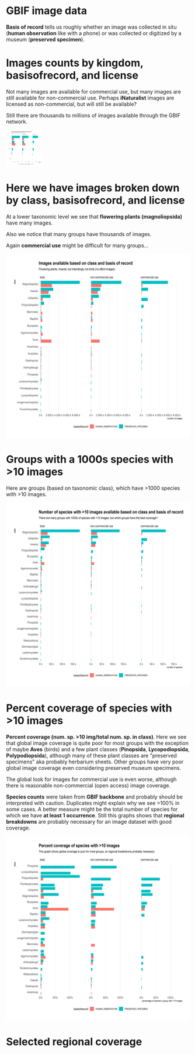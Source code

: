 
# GBIF image data

**Basis of record** tells us roughly whether an image was collected in situ (**human observation** like with a phone) or was collected or digitized by a museum (**preserved specimen**). 


# Images counts by kingdom, basisofrecord, and license



Not many images are available for commercial use, but many images are still available for non-commercial use. Perhaps **iNaturalist** images are licensed as non-commercial, but will still be available? 

Still there are thousands to millions of images available through the GBIF network. 

<img src="https://raw.githubusercontent.com/jhnwllr/image-data/master/plots/kingdomBORBarplot.png" alt="imagedata" style="width:100px;"/>


# Here we have images broken down by class, basisofrecord, and license

At a lower taxonomic level we see that **flowering plants (magnoliopsida)** have many images. 

Also we notice that many groups have thousands of images. 

Again **commercial use** might be difficult for many groups...

![](https://raw.githubusercontent.com/jhnwllr/image-data/master/plots/classBORBarplot.png)

# Groups with a 1000s species with >10 images 

Here are groups (based on taxonomic class), which have >1000 species with >10 images. 

![](https://raw.githubusercontent.com/jhnwllr/image-data/master/plots/classSpeBarplot.png)


# Percent coverage of species with >10 images

**Percent coverage (num. sp. >10 img/total num. sp. in class)**. Here we see that global image coverage is quite poor for most groups with the exception of maybe **Aves** (birds) and a few plant classes (**Pinopsida**, **Lycopodiopsida**, **Polypodiopsida**), although many of these plant classes are "preserved specimens" aka probably herbarium sheets. Other groups have very poor global image coverage even considering preserved museum specimens. 

The global look for images for commercial use is even worse, although there is reasonable non-commercial (open access) image coverage. 

**Species counts** were taken from **GBIF backbone** and probably should be interpreted with caution. Duplicates might explain why we see >100% in some cases. A better measure might be the total number of species for which we have **at least 1 occurrence**. Still this graphs shows that **regional breakdowns** are probably necessary for an image dataset with good coverage. 

![](https://raw.githubusercontent.com/jhnwllr/image-data/master/plots/percentageCoverageBarplot.png)

# Selected regional coverage 













